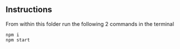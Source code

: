 ## Instructions
From within this folder run the following 2 commands in the terminal
```
npm i
npm start
```